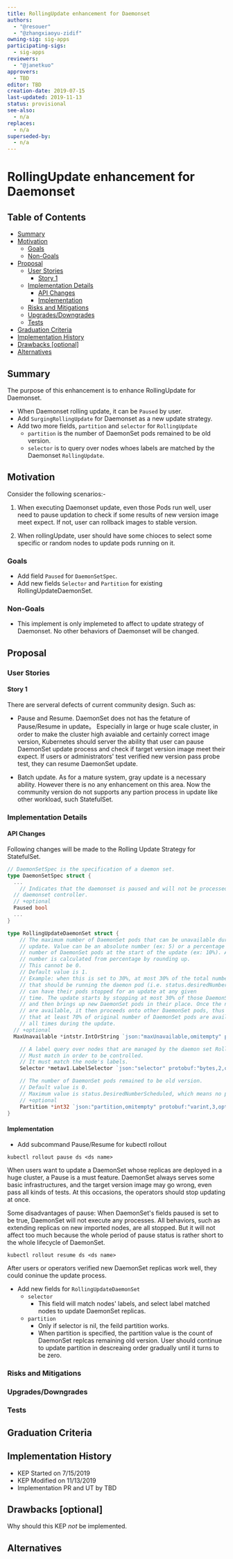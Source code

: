 ```yaml
---
title: RollingUpdate enhancement for Daemonset
authors:
  - "@resouer"
  - "@zhangxiaoyu-zidif"
owning-sig: sig-apps
participating-sigs:
  - sig-apps
reviewers:
  - "@janetkuo"
approvers:
  - TBD
editor: TBD
creation-date: 2019-07-15
last-updated: 2019-11-13
status: provisional
see-also:
  - n/a
replaces:
  - n/a
superseded-by:
  - n/a
---
```


# RollingUpdate enhancement for Daemonset

## Table of Contents

<!-- toc -->
- [Summary](#summary)
- [Motivation](#motivation)
  - [Goals](#goals)
  - [Non-Goals](#non-goals)
- [Proposal](#proposal)
  - [User Stories](#user-stories)
    - [Story 1](#story-1)
  - [Implementation Details](#implementation-details)
    - [API Changes](#api-changes)
    - [Implementation](#implementation)
  - [Risks and Mitigations](#risks-and-mitigations)
  - [Upgrades/Downgrades](#upgradesdowngrades)
  - [Tests](#tests)
- [Graduation Criteria](#graduation-criteria)
- [Implementation History](#implementation-history)
- [Drawbacks [optional]](#drawbacks-optional)
- [Alternatives](#alternatives)
<!-- /toc -->

## Summary

The purpose of this enhancement is to enhance RollingUpdate for Daemonset.
  - When Daemonset rolling update, it can be `Paused` by user.
  - Add `SurgingRollingUpdate` for Daemonset as a new update strategy.
  - Add two more fields, `partition` and `selector` for `RollingUpdate`
    - `partition` is the number of DaemonSet pods remained to be old version.
    - `selector` is to query over nodes whoes labels are matched by the Daemonset `RollingUpdate`.


## Motivation

Consider the following scenarios:-

1. When executing Daemonset update, even those Pods run well, user need to pause updation to check if  some results of new version image meet expect. If not, user can rollback images to stable version.

1. When rollingUpdate, user should have some chioces to select some specific or random nodes to update pods running on it.

### Goals

- Add field `Paused` for `DaemonSetSpec`.
- Add new fields `Selector` and `Partition` for existing RollingUpdateDaemonSet.

### Non-Goals
- This implement is only implemeted to affect to update strategy of Daemonset. No other behaviors of Daemonset will be changed.

## Proposal

### User Stories

#### Story 1

There are serveral defects of current community design. Such as:
* Pause and Resume. DaemonSet does not has the fetature of Pause/Resume in update。 Especially in large or huge scale cluster, in order to make the cluster high avaiable and certainly correct image version, Kubernetes should server the ability that user can pause DaemonSet update process and check if target version image meet their expect. If users or administrators' test verified new version pass probe test, they can resume DaemonSet update.

* Batch update. As for a mature system, gray update is a necessary ability. However there is no any enhancement on this area. Now the community version do not supports any partion process in update like other workload, such StatefulSet.

### Implementation Details

#### API Changes

Following changes will be made to the Rolling Update Strategy for StatefulSet.

```go
// DaemonSetSpec is the specification of a daemon set.
type DaemonSetSpec struct {
  ...
    // Indicates that the daemonset is paused and will not be processed by the
  // daemonset controller.
  // +optional
  Paused bool
  ...
}
```

```go
type RollingUpdateDaemonSet struct {
	// The maximum number of DaemonSet pods that can be unavailable during the
	// update. Value can be an absolute number (ex: 5) or a percentage of total
	// number of DaemonSet pods at the start of the update (ex: 10%). Absolute
	// number is calculated from percentage by rounding up.
	// This cannot be 0.
	// Default value is 1.
	// Example: when this is set to 30%, at most 30% of the total number of nodes
	// that should be running the daemon pod (i.e. status.desiredNumberScheduled)
	// can have their pods stopped for an update at any given
	// time. The update starts by stopping at most 30% of those DaemonSet pods
	// and then brings up new DaemonSet pods in their place. Once the new pods
	// are available, it then proceeds onto other DaemonSet pods, thus ensuring
	// that at least 70% of original number of DaemonSet pods are available at
	// all times during the update.
  // +optional
  MaxUnavailable *intstr.IntOrString `json:"maxUnavailable,omitempty" protobuf:"bytes,1,opt,name=maxUnavailable"`

	// A label query over nodes that are managed by the daemon set RollingUpdate.
	// Must match in order to be controlled.
	// It must match the node's labels.
	Selector *metav1.LabelSelector `json:"selector" protobuf:"bytes,2,opt,name=selector"`

	// The number of DaemonSet pods remained to be old version.
	// Default value is 0.
	// Maximum value is status.DesiredNumberScheduled, which means no pod will be updated.
	// +optional
	Partition *int32 `json:"partition,omitempty" protobuf:"varint,3,opt,name=partition"`
}
```

#### Implementation
* Add subcommand Pause/Resume for kubectl rollout

```shell
kubectl rollout pause ds <ds name>
```

When users want to update a DaemonSet whose replicas are deployed in a huge cluster, a Pause is a must feature. DaemonSet always serves some basic infrastructures, and the target version image may go wrong, even pass all kinds of tests. At this occasions, the operators should stop updating at once.

Some disadvantages of pause: When DaemonSet's fields paused is set to be true, DaemonSet will not execute any processes. All behaviors, such as extending replicas on new imported nodes, are all stopped. But it will not affect too much because the whole period of pause status is rather short to the whole lifecycle of DaemonSet.

```shell
kubectl rollout resume ds <ds name>
```

After users or operators verified new DaemonSet replicas work well, they could coninue the update process.

* Add new fields for `RollingUpdateDaemonSet`
  * `selector`
    * This field will match nodes' labels, and select label matched nodes to update DaemonSet replicas.
  * `partition`
    * Only if selector is nil, the feild partition works.
    * When partition is specified, the partition value is the count of DaemonSet replcas remaining old version. User should continue to update partition in descreaing order gradually until it turns to be zero.


### Risks and Mitigations

### Upgrades/Downgrades

### Tests

## Graduation Criteria

## Implementation History

- KEP Started on 7/15/2019
- KEP Modified on 11/13/2019
- Implementation PR and UT by TBD


## Drawbacks [optional]

Why should this KEP _not_ be implemented.

## Alternatives


